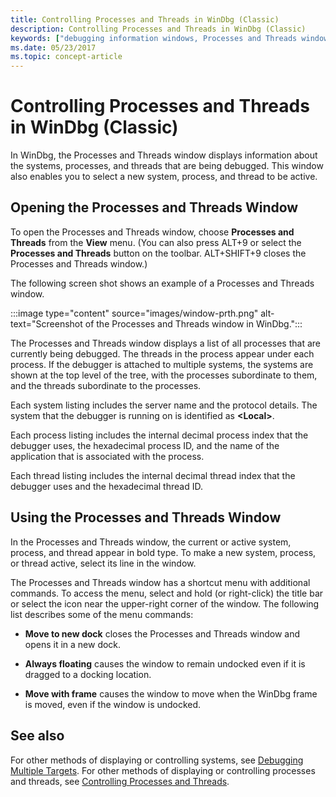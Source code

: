 ```yaml
---
title: Controlling Processes and Threads in WinDbg (Classic)
description: Controlling Processes and Threads in WinDbg (Classic)
keywords: ["debugging information windows, Processes and Threads window", "Processes and Threads window", "process, Processes and Threads window", "thread, Processes and Threads window"]
ms.date: 05/23/2017
ms.topic: concept-article
---
```


# Controlling Processes and Threads in WinDbg (Classic)

In WinDbg, the Processes and Threads window displays information about the systems, processes, and threads that are being debugged. This window also enables you to select a new system, process, and thread to be active.

## Opening the Processes and Threads Window

To open the Processes and Threads window, choose **Processes and Threads** from the **View** menu. (You can also press ALT+9 or select the **Processes and Threads** button on the toolbar. ALT+SHIFT+9 closes the Processes and Threads window.)

The following screen shot shows an example of a Processes and Threads window.

:::image type="content" source="images/window-prth.png" alt-text="Screenshot of the Processes and Threads window in WinDbg.":::

The Processes and Threads window displays a list of all processes that are currently being debugged. The threads in the process appear under each process. If the debugger is attached to multiple systems, the systems are shown at the top level of the tree, with the processes subordinate to them, and the threads subordinate to the processes.

Each system listing includes the server name and the protocol details. The system that the debugger is running on is identified as **&lt;Local&gt;**.

Each process listing includes the internal decimal process index that the debugger uses, the hexadecimal process ID, and the name of the application that is associated with the process.

Each thread listing includes the internal decimal thread index that the debugger uses and the hexadecimal thread ID.

## Using the Processes and Threads Window

In the Processes and Threads window, the current or active system, process, and thread appear in bold type. To make a new system, process, or thread active, select its line in the window.

The Processes and Threads window has a shortcut menu with additional commands. To access the menu, select and hold (or right-click) the title bar or select the icon near the upper-right corner of the window. The following list describes some of the menu commands:

- **Move to new dock** closes the Processes and Threads window and opens it in a new dock.

- **Always floating** causes the window to remain undocked even if it is dragged to a docking location.

- **Move with frame** causes the window to move when the WinDbg frame is moved, even if the window is undocked.

## See also

For other methods of displaying or controlling systems, see [Debugging Multiple Targets](debugging-multiple-targets.md). For other methods of displaying or controlling processes and threads, see [Controlling Processes and Threads](controlling-processes-and-threads.md).
